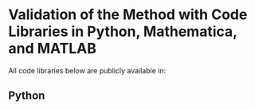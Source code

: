 # Validation of the Method with Code Libraries in Python, Mathematica, and MATLAB

All code libraries below are publicly available in:

## Python


